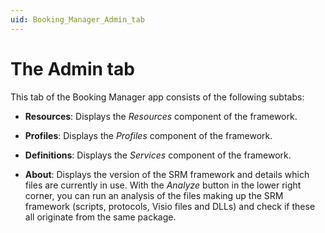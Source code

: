 ```yaml
---
uid: Booking_Manager_Admin_tab
---
```


# The Admin tab

This tab of the Booking Manager app consists of the following subtabs:

- **Resources**: Displays the *Resources* component of the framework.

- **Profiles**: Displays the *Profiles* component of the framework.

- **Definitions**: Displays the *Services* component of the framework.

- **About**: Displays the version of the SRM framework and details which files are currently in use. With the *Analyze* button in the lower right corner, you can run an analysis of the files making up the SRM framework (scripts, protocols, Visio files and DLLs) and check if these all originate from the same package.
